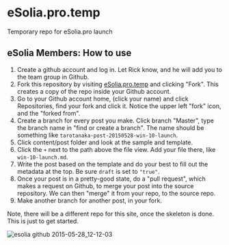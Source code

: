 # eSolia.pro.temp
Temporary repo for eSolia.pro launch

## eSolia Members: How to use
1. Create a github account and log in. Let Rick know, and he will add you to the team group in Github.
2. Fork this repository by visiting [eSolia.pro.temp](https://github.com/eSolia/eSolia.pro.temp) and clicking "Fork". This creates a copy of the repo inside your Github account.
3. Go to your Github account home, (click your name) and click Repositories, find your fork and click it. Notice the upper left "fork" icon, and the "forked from".
4. Create a branch for every post you make. Click branch "Master", type the branch name in "find or create a branch". The name should be something like `tarotanaka-post-20150528-win-10-launch`.
5. Click content/post folder and look at the sample and template.
6. Click the `+` next to the path above the file view. Add your file there, like `win-10-launch.md`.
7. Write the post based on the template and do your best to fill out the metadata at the top. Be sure `draft` is set to `"true"`.
8. Once your post is in a pretty-good state, do a "pull request", which makes a request on Github, to merge your post into the source repository. We can then "merge" it from your repo, to the source repo.
9. Make another branch for another post, in your fork.  

Note, there will be a different repo for this site, once the skeleton is done. This is just to get started. 

![esolia github 2015-05-28_12-12-03](https://cloud.githubusercontent.com/assets/512328/7852148/00f9c552-0534-11e5-995d-932852a9454f.png)
